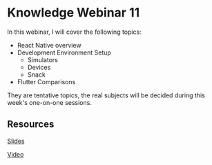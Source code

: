 # Knowledge Webinar 11

In this webinar, I will cover the following topics:

-   React Native overview
-   Development Environment Setup
    -   Simulators
    -   Devices
    -   Snack
-   Flutter Comparisons

They are tentative topics, the real subjects will be decided during this week's one-on-one sessions.

## Resources

[Slides](https://tianyuanc.github.io/knowledge-652-11/#0)

[Video](https://tianyuanc.github.io/knowledge-652-11/#9)
